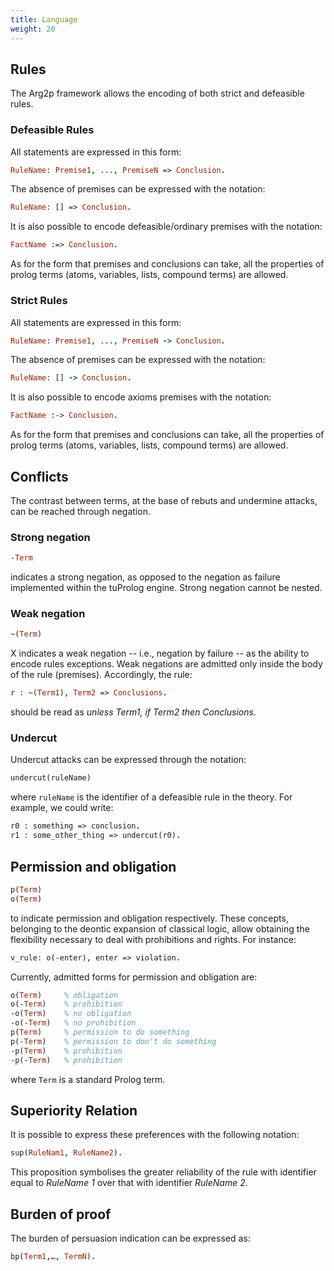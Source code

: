 ```yaml
---
title: Language
weight: 20
---
```


## Rules

The Arg2p framework allows the encoding of both strict and defeasible rules.

### Defeasible Rules

All statements are expressed in this form:

```prolog
RuleName: Premise1, ..., PremiseN => Conclusion.
```

The absence of premises can be expressed with the notation:

```prolog
RuleName: [] => Conclusion.
```

It is also possible to encode defeasible/ordinary premises with the notation:

```prolog
FactName :=> Conclusion.
```

As for the form that premises and conclusions can take, all the properties of prolog terms (atoms, variables, lists, compound terms) are allowed.

### Strict Rules

All statements are expressed in this form:

```prolog
RuleName: Premise1, ..., PremiseN -> Conclusion.
```

The absence of premises can be expressed with the notation:

```prolog
RuleName: [] -> Conclusion.
```

It is also possible to encode axioms premises with the notation:

```prolog
FactName :-> Conclusion.
```

As for the form that premises and conclusions can take, all the properties of prolog terms (atoms, variables, lists, compound terms) are allowed.

## Conflicts

The contrast between terms, at the base of rebuts and undermine attacks, can be reached through negation.

### Strong negation

```prolog
-Term
```

indicates a strong negation, as opposed to the negation as failure implemented within the tuProlog engine. Strong negation cannot be nested.

### Weak negation

```prolog
~(Term)
```

X indicates a weak negation -- i.e., negation by failure -- as the ability to encode rules exceptions. 
Weak negations are admitted only inside the body of the rule (premises). Accordingly, the rule:

```prolog
r : ~(Term1), Term2 => Conclusions.
```

should be read as _unless Term1, if Term2 then Conclusions_.

### Undercut

Undercut attacks can be expressed through the notation:

```prolog
undercut(ruleName)
```

where `ruleName` is the identifier of a defeasible rule in the theory.
For example, we could write:

```prolog
r0 : something => conclusion.
r1 : some_other_thing => undercut(r0).
```

## Permission and obligation

```prolog
p(Term)
o(Term)
```

to indicate permission and obligation respectively. These concepts, belonging to the deontic expansion of classical logic, allow obtaining the flexibility necessary to deal with prohibitions and rights. For instance:

```prolog
v_rule: o(-enter), enter => violation.
```

Currently, admitted forms for permission and obligation are:

```prolog
o(Term)     % obligation
o(-Term)    % prohibition
-o(Term)    % no obligation
-o(-Term)   % no prohibition
p(Term)     % permission to do something
p(-Term)    % permission to don't do something
-p(Term)    % prohibition
-p(-Term)   % prohibition
```

where `Term` is a standard Prolog term.

## Superiority Relation

It is possible to express these preferences with the following notation:

```prolog
sup(RuleNam1, RuleName2).
```

This proposition symbolises the greater reliability of the rule with identifier equal to _RuleName 1_ over that with identifier _RuleName 2_.

## Burden of proof

The burden of persuasion indication can be expressed as:

```prolog
bp(Term1,…, TermN).
```